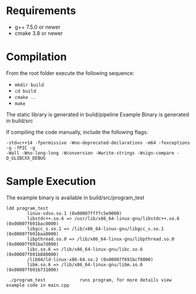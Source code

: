 # Requirements

  * g++ 7.5.0 or newer
  * cmake 3.8 or newer

# Compilation

From the root folder execute the following sequence:
  * `mkdir build`
  * `cd build`
  * `cmake ..`
  * `make`

The static library is generated in build/pipeline
Example Binary is generated in build/src

If compiling the code manually, include the following flags:

```
-std=c++14 -fpermissive -Wno-deprecated-declarations -m64 -fexceptions -g -fPIC -g 
-Wall -Wno-long-long -Wconversion -Wwrite-strings -Wsign-compare -D_GLIBCXX_DEBUG
```

# Sample Execution

The example binary is available in build/src/program_test

```
ldd program_test
        linux-vdso.so.1 (0x00007ffffc5e9000)
        libstdc++.so.6 => /usr/lib/x86_64-linux-gnu/libstdc++.so.6 (0x00007f691bac0000)
        libgcc_s.so.1 => /lib/x86_64-linux-gnu/libgcc_s.so.1 (0x00007f691baa0000)
        libpthread.so.0 => /lib/x86_64-linux-gnu/libpthread.so.0 (0x00007f691ba7d000)
        libc.so.6 => /lib/x86_64-linux-gnu/libc.so.6 (0x00007f691b880000)
        /lib64/ld-linux-x86-64.so.2 (0x00007f691bcf8000)
        libm.so.6 => /lib/x86_64-linux-gnu/libm.so.6 (0x00007f691b731000)

 ./program_test             runs program, for more details view example code in main.cpp
```
 
